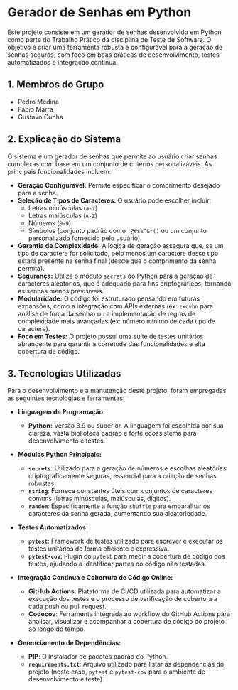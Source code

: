 # Gerador de Senhas em Python

Este projeto consiste em um gerador de senhas desenvolvido em Python como parte do Trabalho Prático da disciplina de Teste de Software. O objetivo é criar uma ferramenta robusta e configurável para a geração de senhas seguras, com foco em boas práticas de desenvolvimento, testes automatizados e integração contínua.

## 1. Membros do Grupo

* Pedro Medina
* Fábio Marra
* Gustavo Cunha

## 2. Explicação do Sistema

O sistema é um gerador de senhas que permite ao usuário criar senhas complexas com base em um conjunto de critérios personalizáveis. As principais funcionalidades incluem:

* **Geração Configurável:** Permite especificar o comprimento desejado para a senha.
* **Seleção de Tipos de Caracteres:** O usuário pode escolher incluir:
    * Letras minúsculas (`a-z`)
    * Letras maiúsculas (`A-Z`)
    * Números (`0-9`)
    * Símbolos (conjunto padrão como `!@#$%^&*()` ou um conjunto personalizado fornecido pelo usuário).
* **Garantia de Complexidade:** A lógica de geração assegura que, se um tipo de caractere for solicitado, pelo menos um caractere desse tipo estará presente na senha final (desde que o comprimento da senha permita).
* **Segurança:** Utiliza o módulo `secrets` do Python para a geração de caracteres aleatórios, que é adequado para fins criptográficos, tornando as senhas menos previsíveis.
* **Modularidade:** O código foi estruturado pensando em futuras expansões, como a integração com APIs externas (ex: `zxcvbn` para análise de força da senha) ou a implementação de regras de complexidade mais avançadas (ex: número mínimo de cada tipo de caractere).
* **Foco em Testes:** O projeto possui uma suíte de testes unitários abrangente para garantir a corretude das funcionalidades e alta cobertura de código.

## 3. Tecnologias Utilizadas

Para o desenvolvimento e a manutenção deste projeto, foram empregadas as seguintes tecnologias e ferramentas:

* **Linguagem de Programação:**
    * **Python:** Versão 3.9 ou superior. A linguagem foi escolhida por sua clareza, vasta biblioteca padrão e forte ecossistema para desenvolvimento e testes.

* **Módulos Python Principais:**
    * **`secrets`**: Utilizado para a geração de números e escolhas aleatórias criptograficamente seguras, essencial para a criação de senhas robustas.
    * **`string`**: Fornece constantes úteis com conjuntos de caracteres comuns (letras minúsculas, maiúsculas, dígitos).
    * **`random`**: Especificamente a função `shuffle` para embaralhar os caracteres da senha gerada, aumentando sua aleatoriedade.

* **Testes Automatizados:**
    * **`pytest`**: Framework de testes utilizado para escrever e executar os testes unitários de forma eficiente e expressiva.
    * **`pytest-cov`**: Plugin do `pytest` para medir a cobertura de código dos testes, ajudando a identificar partes do código não testadas.

* **Integração Contínua e Cobertura de Código Online:**
    * **GitHub Actions**: Plataforma de CI/CD utilizada para automatizar a execução dos testes e o processo de verificação de cobertura a cada push ou pull request.
    * **Codecov**: Ferramenta integrada ao workflow do GitHub Actions para analisar, visualizar e acompanhar a cobertura de código do projeto ao longo do tempo.

* **Gerenciamento de Dependências:**
    * **PIP**: O instalador de pacotes padrão do Python.
    * **`requirements.txt`**: Arquivo utilizado para listar as dependências do projeto (neste caso, `pytest` e `pytest-cov` para o ambiente de desenvolvimento e teste).
